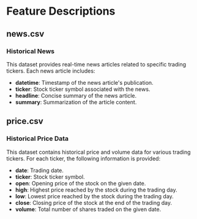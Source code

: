 # Feature Descriptions

## news.csv
### Historical News
This dataset provides real-time news articles related to specific trading tickers. Each news article includes:

- **datetime**: Timestamp of the news article's publication.
- **ticker**: Stock ticker symbol associated with the news.
- **headline**: Concise summary of the news article.
- **summary**: Summarization of the article content.

## price.csv
### Historical Price Data
This dataset contains historical price and volume data for various trading tickers. For each ticker, the following information is provided:

- **date**: Trading date.
- **ticker**: Stock ticker symbol.
- **open**: Opening price of the stock on the given date.
- **high**: Highest price reached by the stock during the trading day.
- **low**: Lowest price reached by the stock during the trading day.   
- **close**: Closing price of the stock at the end of the trading day.
- **volume**: Total number of shares traded on the given date.